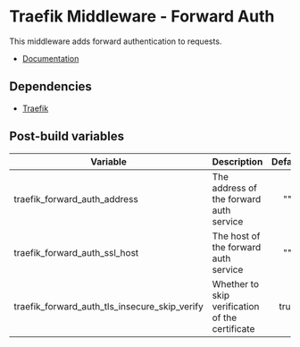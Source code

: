 # Traefik Middleware - Forward Auth

This middleware adds forward authentication to requests.

- [Documentation](https://doc.traefik.io/traefik/middlewares/http/forwardauth/)

## Dependencies

- [Traefik](../../README.md)

## Post-build variables

| Variable                                      | Description                                     | Default | Required |
| --------------------------------------------- | ----------------------------------------------- | :-----: | :------: |
| traefik_forward_auth_address                  | The address of the forward auth service         |   ""    |    ✓     |
| traefik_forward_auth_ssl_host                 | The host of the forward auth service            |   ""    |    ✓     |
| traefik_forward_auth_tls_insecure_skip_verify | Whether to skip verification of the certificate |  true   |    ✕     |
